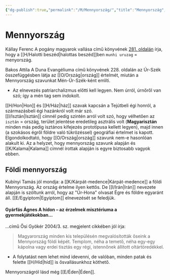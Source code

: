 ```yaml
---
{"dg-publish":true,"permalink":"/M/Mennyország/","title":"Mennyország","created":"2024-05-11T04:08","updated":"2025-06-08T01:14"}
---
```



# Mennyország

Kállay Ferenc A pogány magyarok vallása című könyvének [281. oldalán](zotero://open-pdf/library/items/DFI47XPY?page=281&annotation=8LY7CXDW) írja, hogy a [[H/Halotti beszéd\|halottas beszéd]]ben `munhi uruzag` = menyország.  

Bakos Attila A Duna Evangéliuma című könyvének 228. oldalán az Úr-Szék összefüggésben látja az [[O/Ország\|ország]] értelmét, miután a Mennyország szavunkat Mén-Úr-Szék-ként említi.  
- Az elnevezés patriarchalizmus előtti kell legyen. Nem úrról, úrnőről van szó; így a mén tag sem indokolt.  

[[H/Hon\|Hon]] és [[H/Ház\|ház]] szavak kapcsán a Tejútbeli égi honról, a származásbeli égi hazánkról volt már szó.  
[[I/Isztán\|Isztán]] címnél pedig szintén arról volt szó, hogy vélhetően az `isztán` = ország, terület jelentése eredetileg asztrális volt (**Magyarisztán** minden más pedig isztános kifejezés prototípusa kellett legyen), majd innen (a szokásos égről földre való tükrözéssel) geográfiai értelmet is kapott. Elgondolkodtató, hogy [[O/Ország\|ország]] szavunk nem-e hasonlóan alakult ki. Az a helyzet, hogy mennyország szavunk alapján és [[K/Kalama\|Kalama]] címnél írottak alapján is egyre biztosabb vagyok ebben.  

## Földi mennyország

Kubínyi Tamás jól mondja: a [[K/Kárpát-medence\|Kárpát-medence]] a földi Mennyország. Az ország értelme ilyen kettős. De [[I/Irán\|Irán]] nevezete alapján is szóltunk arról, hogy az "Úr-Hona" olvasat Égre és földre egyaránt áll. [[E/Egyiptom\|Egyiptom]] elnevezését se feledjük.  

#### Gyárfás Ágnes A hídon – az érzelmek misztériuma a gyermekjátékokban...  

...című Ősi Gyökér 2004/3. sz. megjelent cikkében jól írja:  
> Magyarország minden kis településén megvalósították őseink a Mennyország földi képét. Templom, néha a temető, néha egy-egy kápolna vagy erdei tisztás egy régi, istennőnek állított oltártöredékkel.  
- A folytatást nem lehet mind idevenni, de valóban, minden patak és felette [[H/Híd\|híd]] is ősvallásunkhoz köthető.

Mennyországról lásd még [[E/Éden\|Éden]].  